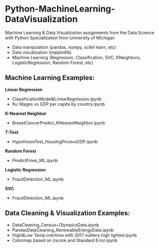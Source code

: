 # Python-MachineLearning-DataVisualization
Machine Learning & Data Visualization assignments from the Data Science with Python Specialization from University of Michigan
- Data manipulation (pandas, numpy, scikit learn, etc)
- Data visualization (matplotlib)
- Machine Learning (Regression, Classification, SVC, KNeighbors, LogisticRegression, Random Forest, etc) 

## Machine Learning Examples: 
**Linear Regression** 
- ClassificationModel&LinearRegression.ipynb 
- NJ Wages vs GDP per capita by country.ipynb 

**K-Nearest Neighbor** 
- BreastCancerPredict_KNearestNeighbor.ipynb 

**T-Test**
- HypothesisTest_HousingPricevsGDP.ipynb

**Random Forest** 
- PredictFines_ML.ipynb

**Logistic Regression**
- FraudDetection_ML.ipynb

**SVC**
- FraudDetection_ML.ipynb

## Data Cleaning & Visualization Examples: 
- DataCleaning_Census+OlympicsData.ipynb
- PandasDataCleaning_RenewableEnergyData.ipynb
- High&Low Temp overtime with 2017 outliers high lighted.ipynb
- Colormap based on zscore and Standard Error.ipynb
